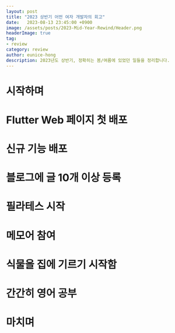```yaml
---
layout: post
title: "2023 상반기 어떤 여자 개발자의 회고"
date:   2023-08-13 23:45:00 +0900
image: /assets/posts/2023-Mid-Year-Rewind/Header.png
headerImage: true
tag:
- review
category: review
author: eunice-hong
description: 2023년도 상반기, 정확히는 봄/여름에 있었던 일들을 정리합니다.
---
```


# 시작하며


# Flutter Web 페이지 첫 배포


# 신규 기능 배포


# 블로그에 글 10개 이상 등록


# 필라테스 시작


# 메모어 참여


# 식물을 집에 기르기 시작함


# 간간히 영어 공부


# 마치며


